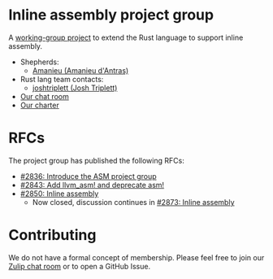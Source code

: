 # Inline assembly project group

A [working-group project][shepherds-blog] to extend the Rust language to
support inline assembly.

- Shepherds:
  - [Amanieu (Amanieu d'Antras)](https://github.com/Amanieu)
- Rust lang team contacts:
  - [joshtriplett (Josh Triplett)](https://github.com/joshtriplett)
- [Our chat room][zulip-room]
- [Our charter](charter.md)

[shepherds-blog]: http://smallcultfollowing.com/babysteps/blog/2019/09/11/aic-shepherds-3-0/
[zulip-room]:https://rust-lang.zulipchat.com/#narrow/stream/216763-project-inline-asm

# RFCs

The project group has published the following RFCs:
- [#2836: Introduce the ASM project group][rfc-project]
- [#2843: Add llvm_asm! and deprecate asm!][rfc-llvm-asm]
- [#2850: Inline assembly][rfc-inline-asm]
  - Now closed, discussion continues in [#2873: Inline assembly][rfc-inline-asm2]

[rfc-project]: https://github.com/rust-lang/rfcs/pull/2836
[rfc-llvm-asm]: https://github.com/rust-lang/rfcs/pull/2843
[rfc-inline-asm]: https://github.com/rust-lang/rfcs/pull/2850
[rfc-inline-asm2]: https://github.com/rust-lang/rfcs/pull/2873

# Contributing

We do not have a formal concept of membership. Please feel free to join our
[Zulip chat room][zulip-room] or to open a GitHub Issue.
